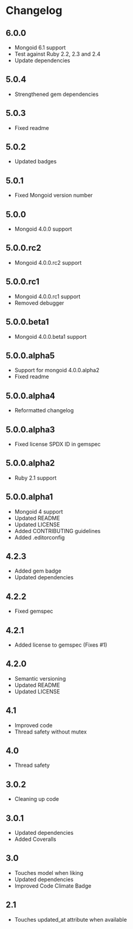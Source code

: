 # Changelog

## 6.0.0

* Mongoid 6.1 support
* Test against Ruby 2.2, 2.3 and 2.4
* Update dependencies

## 5.0.4

* Strengthened gem dependencies

## 5.0.3

* Fixed readme

## 5.0.2

* Updated badges

## 5.0.1

* Fixed Mongoid version number

## 5.0.0

* Mongoid 4.0.0 support

## 5.0.0.rc2

* Mongoid 4.0.0.rc2 support

## 5.0.0.rc1

* Mongoid 4.0.0.rc1 support
* Removed debugger

## 5.0.0.beta1

* Mongoid 4.0.0.beta1 support

## 5.0.0.alpha5

* Support for mongoid 4.0.0.alpha2
* Fixed readme

## 5.0.0.alpha4

* Reformatted changelog

## 5.0.0.alpha3

* Fixed license SPDX ID in gemspec

## 5.0.0.alpha2

* Ruby 2.1 support

## 5.0.0.alpha1

* Mongoid 4 support
* Updated README
* Updated LICENSE
* Added CONTRIBUTING guidelines
* Added .editorconfig

## 4.2.3

* Added gem badge
* Updated dependencies

## 4.2.2

* Fixed gemspec

## 4.2.1

* Added license to gemspec (Fixes #1)

## 4.2.0

* Semantic versioning
* Updated README
* Updated LICENSE

## 4.1

* Improved code
* Thread safety without mutex

## 4.0

* Thread safety

## 3.0.2

* Cleaning up code

## 3.0.1

* Updated dependencies
* Added Coveralls

## 3.0

* Touches model when liking
* Updated dependencies
* Improved Code Climate Badge

## 2.1

* Touches updated_at attribute when available
